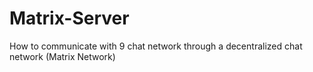 # Matrix-Server
How to communicate with 9 chat network through a decentralized chat network (Matrix Network)
